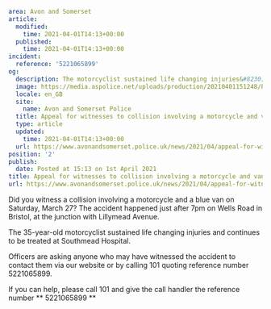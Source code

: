 ```yaml
area: Avon and Somerset
article:
  modified:
    time: 2021-04-01T14:13+00:00
  published:
    time: 2021-04-01T14:13+00:00
incident:
  reference: '5221065899'
og:
  description: The motorcyclist sustained life changing injuries&#8230;
  image: https://media.aspolice.net/uploads/production/20210401151248/P00004_Can-you-help-1.jpg
  locale: en_GB
  site:
    name: Avon and Somerset Police
  title: Appeal for witnesses to collision involving a motorcycle and van on Wells Rd, Bristol | Avon and Somerset Police
  type: article
  updated:
    time: 2021-04-01T14:13+00:00
  url: https://www.avonandsomerset.police.uk/news/2021/04/appeal-for-witnesses-to-collision-involving-a-motorcycle-and-van-on-wells-rd-bristol/
position: '2'
publish:
  date: Posted at 15:13 on 1st April 2021
title: Appeal for witnesses to collision involving a motorcycle and van on Wells Rd, Bristol | Avon and Somerset Police
url: https://www.avonandsomerset.police.uk/news/2021/04/appeal-for-witnesses-to-collision-involving-a-motorcycle-and-van-on-wells-rd-bristol/
```

Did you witness a collision involving a motorcycle and a blue van on Saturday, March 27? The accident happened just after 7pm on Wells Road in Bristol, at the junction with Lillymead Avenue.

The 35-year-old motorcyclist sustained life changing injuries and continues to be treated at Southmead Hospital.

Officers are asking anyone who may have witnessed the accident to contact them via our website or by calling 101 quoting reference number 5221065899.

If you can help, please call 101 and give the call handler the reference number ** 5221065899 **
